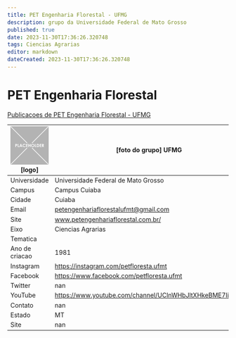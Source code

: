 ```yaml
---
title: PET Engenharia Florestal - UFMG
description: grupo da Universidade Federal de Mato Grosso
published: true
date: 2023-11-30T17:36:26.320748
tags: Ciencias Agrarias
editor: markdown
dateCreated: 2023-11-30T17:36:26.320748
---
```


# PET Engenharia Florestal

[Publicacoes de PET Engenharia Florestal - UFMG](/atividade/54PETEngenhariaFlorestalUFMG/feed.md)

| ![placeholder.png](/placeholder.png) [logo] | [foto do grupo] UFMG         |
| ------------------------------------------- | ------------------------------------------------- |
| Universidade                                | Universidade Federal de Mato Grosso      |
| Campus                                      | Campus Cuiaba            |
| Cidade                                      | Cuiaba             |
| Email                                       | petengenhariaflorestalufmt@gmail.com             |
| Site                                        | www.petengenhariaflorestal.com.br/              |
| Eixo                                        | Ciencias Agrarias              |
| Tematica                                    |           |
| Ano de criacao                              | 1981        |
| Instagram                                   | https://instagram.com/petfloresta.ufmt         |
| Facebook                                    | https://www.facebook.com/petfloresta.ufmt          |
| Twitter                                     | nan           |
| YouTube                                     | https://www.youtube.com/channel/UClnWHbJltXHkeBME7IifL5Q           |
| Contato                                     | nan         |
| Estado                                      |  MT            |
| Site                                        | nan |
